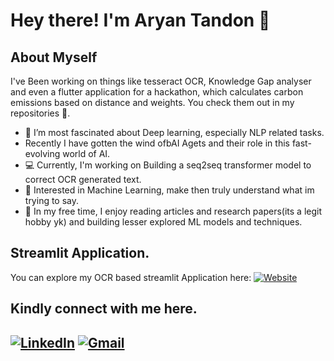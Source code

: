 # Hey there! I'm Aryan Tandon 🌟

## **About Myself** 
I've Been working on things like tesseract OCR, Knowledge Gap analyser and even a flutter application for a hackathon, which calculates carbon emissions based on distance and weights. 
You check them out in my repositories 📜.

- 🌱 I’m most fascinated about Deep learning, especially NLP related tasks.
- Recently I have gotten the wind ofbAI Agets and their role in this fast-evolving world of AI.
- 💻 Currently, I'm working on Building a seq2seq transformer model to correct OCR generated text.
- 🎯 Interested in Machine Learning, make then truly understand what im trying to say. 
- 🎵 In my free time, I enjoy reading articles and research papers(its a legit hobby yk) and building lesser explored ML models and techniques.




## Streamlit Application.
You can explore my OCR based streamlit Application here:
[![Website](https://img.shields.io/badge/-Website-0473c2?style=flat-square&logo=Google-Chrome&logoColor=white)](https://ocr-project-msvaqi6mtvblxm3d3bigxn.streamlit.app/)
## **Kindly connect with me here.**
[![LinkedIn](https://img.shields.io/badge/-LinkedIn-blue?style=flat-square&logo=Linkedin&logoColor=white)](www.linkedin.com/in/aryanrahultandon)
[![Gmail](https://img.shields.io/badge/-Gmail-c14438?style=flat-square&logo=Gmail&logoColor=white)](mailto:aryantandon2323@gmail.com)
---
